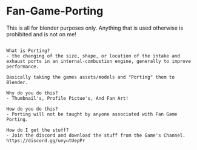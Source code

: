 # Fan-Game-Porting
This is all for blender purposes only.
Anything that is used otherwise is prohibited and is not on me!

~~~~~~~~~~Info~~~~~~~~~~

What is Porting?
- the changing of the size, shape, or location of the intake and exhaust ports in an internal-combustion engine, generally to improve performance.

Basically taking the games assets/models and "Porting" them to Blender.

Why do you do this?
- Thumbnail's, Profile Pictue's, And Fan Art!

How do you do this?
- Porting will not be taught by anyone associated with Fan Game Porting.

How do I get the stuff?
- Join the discord and download the stuff from the Game's Channel.
https://discord.gg/unyutUepPr

